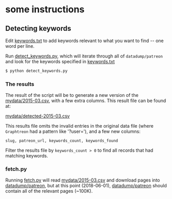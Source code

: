 # some instructions

## Detecting keywords

Edit [keywords.txt](keywords.txt) to add keywords relevant to what you want to find -- one word per line.


Run [detect_keywords.py](detect_keywords.py), which will iterate through all of `datadump/patreon` and look for the keywords specified in [keywords.txt](keywords.txt)

```sh
$ python detect_keywords.py
```


### The results

The result of the script will be to generate a new version of the [mydata/2015-03.csv](mydata/2015-03.csv), with a few extra columns. This result file can be found at:

[mydata/detected-2015-03.csv](mydata/detected-2015-03.csv)

This results file omits the invalid entries in the original data file (where `Graphtreon` had a pattern like '?user='), and a few new columns:

    slug, patreon_url, keywords_count, keywords_found

Filter the results file by `keywords_count > 0` to find all records that had matching keywords.




### fetch.py

Running [fetch.py](fetch.py) will read [mydata/2015-03.csv](mydata/2015-03.csv) and download pages into [datadump/patreon](datadump/patreon), but at this point (2018-06-01), [datadump/patreon](datadump/patreon) should contain all of the relevant pages (~100K).
